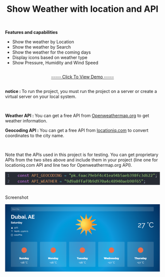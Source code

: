 <h1 align="center">Show Weather with location and API</h1>

</br>

<strong>Features and capabilities</strong>

<div>
    <ul>
        <li>Show the weather by Location</li>
        <li>Show the weather by Search</li>
        <li>Show the weather for the coming days</li>
        <li>Display icons based on weather type</li>
        <li>Show Pressure, Humidity and Wind Speed</li>
    </ul>
</div>

<h2></h2>

<p align="center"><a href="https://mre-dev.github.io/weather/">----- Click To View Demo -----</a></p>

<h2></h2>

<p>
<strong>notice : </strong>
To run the project, you must run the project on a server or create a virtual server on your local system.
</p>

</br>

<p>
<strong>Weather API : </strong>
You can get a free API from 
<a href="https://openweathermap.org/">Openweathermap.org</a> 
to get weather information.
</p>

<p>
<strong>Geocoding API : </strong>
You can get a free API from 
<a href="https://locationiq.com/">locationiq.com</a> 
to convert coordinates to the city name.
</p>

</br>

<p>Note that the APIs used in this project is for testing. You can get proprietary APIs from the two sites above and include them in your project (line one for locationiq.com API and line two for Openweathermap.org API). </p>
<img src="assets/image/api-key.png" alt="API Keys" width="615px">

<h2></h2>

<p>Screenshot</p>
<img src="assets/image/weather-screenshot.png" alt="Weather Screenshot">
